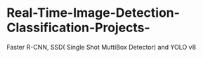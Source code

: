 # Real-Time-Image-Detection-Classification-Projects-
Faster R-CNN, SSD( Single Shot MuttiBox Detector) and YOLO v8
